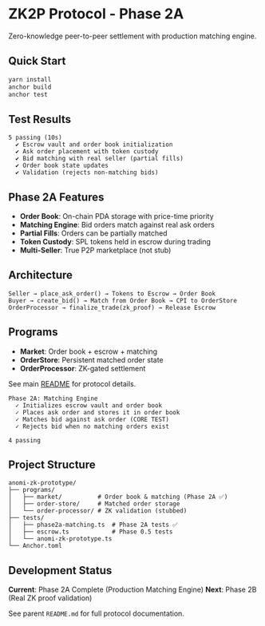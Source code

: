 # ZK2P Protocol - Phase 2A

Zero-knowledge peer-to-peer settlement with production matching engine.

## Quick Start

```bash
yarn install
anchor build
anchor test
```

## Test Results

```
5 passing (10s)
  ✔ Escrow vault and order book initialization
  ✔ Ask order placement with token custody
  ✔ Bid matching with real seller (partial fills)
  ✔ Order book state updates
  ✔ Validation (rejects non-matching bids)
```

## Phase 2A Features

- **Order Book**: On-chain PDA storage with price-time priority
- **Matching Engine**: Bid orders match against real ask orders
- **Partial Fills**: Orders can be partially matched
- **Token Custody**: SPL tokens held in escrow during trading
- **Multi-Seller**: True P2P marketplace (not stub)

## Architecture

```
Seller → place_ask_order() → Tokens to Escrow → Order Book
Buyer → create_bid() → Match from Order Book → CPI to OrderStore
OrderProcessor → finalize_trade(zk_proof) → Release Escrow
```

## Programs

- **Market**: Order book + escrow + matching
- **OrderStore**: Persistent matched order state
- **OrderProcessor**: ZK-gated settlement

See main [README](../README.md) for protocol details.

```
Phase 2A: Matching Engine
  ✓ Initializes escrow vault and order book
  ✓ Places ask order and stores it in order book
  ✓ Matches bid against ask order (CORE TEST)
  ✓ Rejects bid when no matching orders exist

4 passing
```

## Project Structure

```
anomi-zk-prototype/
├── programs/
│   ├── market/          # Order book & matching (Phase 2A ✅)
│   ├── order-store/     # Matched order storage
│   └── order-processor/ # ZK validation (stubbed)
├── tests/
│   ├── phase2a-matching.ts  # Phase 2A tests ✅
│   ├── escrow.ts            # Phase 0.5 tests
│   └── anomi-zk-prototype.ts
└── Anchor.toml
```

## Development Status

**Current**: Phase 2A Complete (Production Matching Engine)
**Next**: Phase 2B (Real ZK proof validation)

See parent `README.md` for full protocol documentation.
